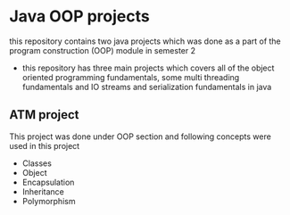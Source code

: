 # Java OOP projects

this repository contains two java projects which was done as a part of the program construction (OOP) module in semester 2

- this repository has three main projects which covers all of the object oriented programming fundamentals, some multi threading fundamentals and IO streams and serialization fundamentals in java

## ATM project

This project was done under OOP section and following concepts were used in this project
- Classes
- Object
- Encapsulation
- Inheritance
- Polymorphism

  
